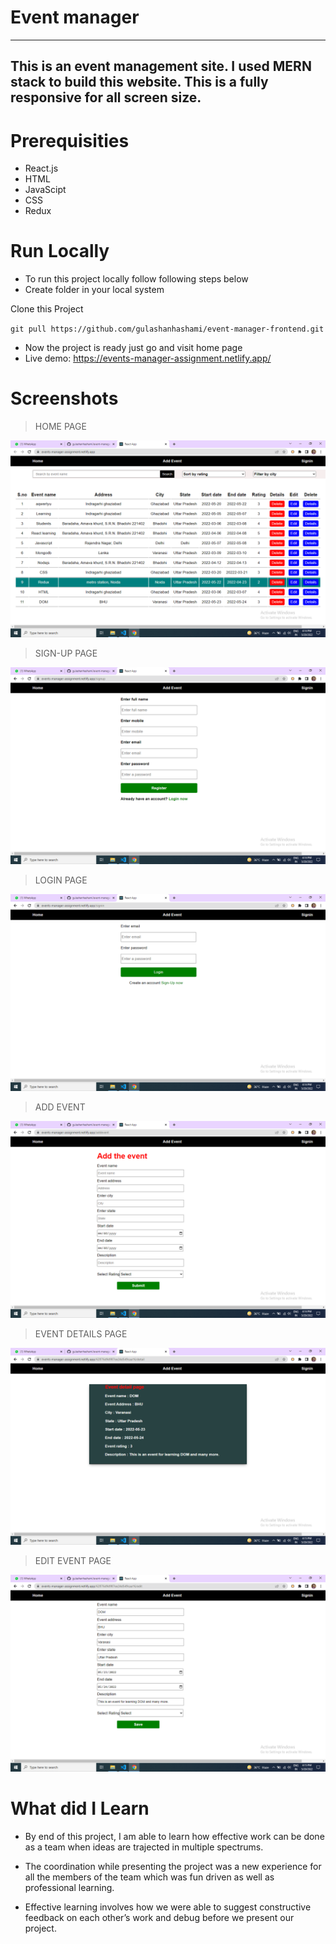 # Event manager

---

## This is an event management site. I used MERN stack to build this website. This is a fully responsive for all screen size.


# Prerequisities

- React.js
- HTML
- JavaScipt
- CSS
- Redux

# Run Locally

- To run this project locally follow following steps below
- Create folder in your local system

Clone this Project

`git pull https://github.com/gulashanhashami/event-manager-frontend.git`

- Now the project is ready just go and visit home page
- Live demo: https://events-manager-assignment.netlify.app/

# Screenshots

> HOME PAGE

![homepage](./Images/image3.png)

> SIGN-UP PAGE

![signuppage](./Images/image1.png)


> LOGIN PAGE

![loginpage](./Images/image2.png)


> ADD EVENT

![productpage](./Images/image4.png)


>  EVENT DETAILS PAGE

![detailspage](./Images/image6.png)


> EDIT EVENT PAGE

![edit](./Images/image5.png)


# What did I Learn

- By end of this project, I am able to learn how effective work can be done as a team when ideas are trajected in multiple spectrums.

- The coordination while presenting the project was a new experience for all the members of the team which was fun driven as well as professional learning.

- Effective learning involves how we were able to suggest constructive feedback on each other’s work and debug before we present our project.

